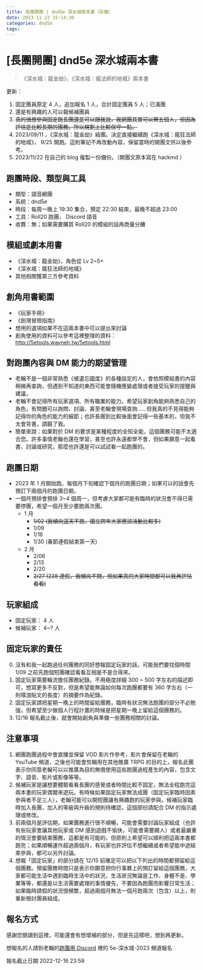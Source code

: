 ```yaml
---
title: 長團開團 | dnd5e 深水城兩本書（存檔）
date: 2023-11-22 15:14:30
categories: dnd5e
tags:
---
```


# [長團開團] dnd5e 深水城兩本書

> 《深水城：龍金劫》，《深水城：瘋法師的地城》兩本書

更新：

1. 固定團員原定 4 人，追加報名 1 人，合計固定團員 5 人；已滿團
2. 還是有興趣的人可以報候補團員
3. ~~真的很想參與固定跑長團還是可以跟我說，我網團其實可以帶五個人，但因為評估是比較長期的團務，所以規劃上比較保守一點。~~
4. 2023/09/11 ，《深水城：龍金劫》結團。決定直接繼續跑《深水城：瘋狂法師的地城》， 9/25 開跑。這則筆記不再改動內容，保留當時的開團文供以後參考。
5. 2023/11/22 在自己的 blog 複製一份備份。（開團文原本寫在 hackmd ）

<!-- more -->

## 跑團時段、類型與工具

- 類型：語音網團
- 系統：dnd5e
- 時段：每周一晚上 19:30 集合，預定 22:30 結束，最晚不超過 23:00
- 工具：Roll20 跑團， Discord 語音
- 收費：無；如果需要購買 Roll20 的模組的話再商量分攤

## 模組或劇本用書

- 《深水城：龍金劫》，角色從 Lv 2~5+
- 《深水城：瘋狂法師的地城》
- 其他相關獲第三方參考資料

## 創角用書範圍

- 《玩家手冊》
- 《劍灣冒險指南》
- 想用的選項如果不在這兩本書中可以提出來討論
- 創角使用的資料可以參考這裡整理的資料： http://5etools.wayneh.tw/5etools.html

## 對跑團內容與 DM 能力的期望管理

- 老翰不是一個非常熟悉《被遺忘國度》的各種設定的人，會依照模組書的內容稍微再查詢，但遇到不知道的東西可能會隨機應變處理或者接受玩家的提醒與建議，
- 老翰不會記得所有玩家選項、所有職業的能力，希望玩家創角能夠熟悉自己的角色，有問題可以詢問、討論、甚至老翰會現場查詢……但我真的不見得能夠記得你的角色的能力的細節；也許長團到比較後面會記得一些基本的，但我不太會背書，請饒了我。
- 簡單來說：如果對於 DM 的要求是某種程度的全知全能，這個團務可能不太適合您。許多事情老翰也還在學習，甚至也許永遠都學不會，但如果願意一起看書、討論或研究，那麼也許還是可以試試看一起跑團的。

## 跑團日期

- 2023 年 1 月開始跑。每個月下旬確認下個月的跑團日期；如果可以的話會先預訂下兩個月的跑團日期。
- 一個月預排會預排 3~4 個周一，但考慮大家都可能有臨時的狀況會不得已需要停團，希望一個月至少要跑兩次團。
  - 1 月
    - ~~1/02 (我傾向這天不跑，國立跨年大家應該活動比較多)~~
    - 1/09
    - 1/16
    - 1/30 (春節連假結束第一天)
  - 2 月
    - 2/06
    - 2/13
    - 2/20
    - ~~2/27 (228 連假，我傾向不開，但如果真的大家時間都可以我再評估看看)~~

## 玩家組成

- 固定玩家： 4 人
- 候補玩家： 4~? 人

## 固定玩家的責任

0. 沒有和我一起跑過任何團務的同好想報固定玩家的話，可能我們要找個時間 1/09 之前先跑個短團確認看看互相是不是合得來。
1. 固定玩家需要輪流擔任團務紀錄。不用極度詳細 300 ~ 500 字左右的描述即可，想寫更多不反對，但是希望能無論如何每次跑團都要有 360 字左右（一則噗浪貼文的長度）的摘要作為紀錄。
2. 固定玩家請把星期一晚上的時間留給團務，臨時有狀況無法跑團的部分不必勉強，但希望至少做個人行程計畫的時候是把星期一晚上留給這個團務的。
3. 12/16 報名截止後，就會開始創角與準備一些團務相關的討論。

## 注意事項

1. 網團跑團過程中會直播並保留 VOD 影片作參考，影片會保留在老翰的 YouTube 頻道，之後也可能會剪輯用在其他推廣 TRPG 的目的上，報名此團表示你同意老翰可以以推廣為目的無償使用這些跑團過程產生的內容，包含文字、語音、影片或影像等等。
2. 候補玩家是讓想要體驗看看長團的感覺或者時間比較不固定，無法全程跑完這兩本書的玩家偶爾來遊玩。有時候如果固定玩家無法成團（固定玩家臨時因素參與者不足三人），老翰可能可以開短團讓有興趣跑的玩家參與。候補玩家臨時加入長團，加入的等級與升級的規則待確認，這個部份請配合 DM 的指示處理或修改。
3. 前兩個月是評估期，如果團務進行很不順暢，可能會需要討論玩家組成（也許有些玩家會讓其他玩家或 DM 感到遊戲不愉快，可能會需要踢人）或者最嚴重的情況會要結束團務，這都是有可能的，但原則上希望可以順利把這兩本書都跑完；如果順暢運作超過兩個月，有玩家也許評估不想繼續或者希望能中途結束參與，都可以另外討論。
4. 想報「固定玩家」的部分請在 12/15 前確定可以把以下列出的時間都預留給這個團務。預留團務時間只是表示你願意把你行事曆上的預訂留給這個團務，大家都可能生活中遇到臨時生活中的狀況，生活狀況無論是工作、身體不是、學業等等，都還是以生活需要處理的事情優先，不要因為跑團而影響日常生活；如果臨時請假的狀況很頻繁，超過兩個月無法一個月跑兩次（包含）以上，則重新檢討團員組成。

## 報名方式

感謝您閱讀到這裡，可能還會有想增補的部分，但是先這樣吧，想到再更新。

想報名的人請到老翰的[跑團用 Discord](https://discord.gg/a9hpRMw) 裡的 5e-深水城-2023 頻道報名

報名截止日期 2022-12-16 23:59
